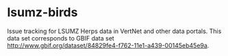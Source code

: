 # lsumz-birds
Issue tracking for LSUMZ Herps data in VertNet and other data portals. This data set corresponds to GBIF data set http://www.gbif.org/dataset/84829fe4-f762-11e1-a439-00145eb45e9a.

